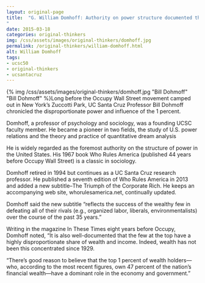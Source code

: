 ```yaml
---
layout: original-page
title:  "G. William Domhoff: Authority on power structure documented the 1 percent "
date: 2015-03-18
categories: original-thinkers
img: /css/assets/images/original-thinkers/domhoff.jpg
permalink: /original-thinkers/william-domhoff.html
alt: William Domhoff
tags: 
- ucsc50
- original-thinkers
- ucsantacruz
---
```


{% img /css/assets/images/original-thinkers/domhoff.jpg "Bill Dohmoff" "Bill Dohmoff" %}Long before the Occupy Wall Street movement camped out in New York’s Zuccotti Park, UC Santa Cruz Professor Bill Dohmoff chronicled the disproportionate power and influence of the 1 percent.Domhoff, a professor of psychology and sociology, was a founding UCSC faculty member. He became a pioneer in two fields, the study of U.S. power relations and the theory and practice of quantitative dream analysis

He is widely regarded as the foremost authority on the structure of power in the United States. His 1967 book Who Rules America (published 44 years before Occupy Wall Street) is a classic in sociology.

Domhoff retired in 1994 but continues as a UC Santa Cruz research professor. He published a seventh edition of Who Rules America in 2013 and added a new subtitle–The Triumph of the Corporate Rich.  He keeps an accompanying web site, whorulesamerica.net, continually updated. 

Domhoff said the new subtitle “reflects the success of the wealthy few in defeating all of their rivals (e.g., organized labor, liberals, environmentalists) over the course of the past 35 years.”

Writing in the magazine In These Times eight years before Occupy, Domhoff  noted, “It is also well-documented that the few at the top have a highly disproportionate share of wealth and income. Indeed, wealth has not been this concentrated since 1929.

“There’s good reason to believe that the top 1 percent of wealth holders—who, according to the most recent figures, own 47 percent of the nation’s financial wealth—have a dominant role in the economy and government.” 